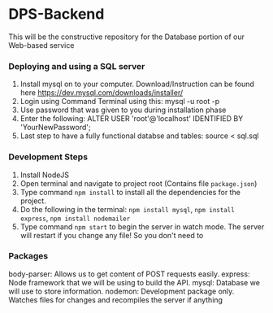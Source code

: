 # DPS-Backend
This will be the constructive repository for the Database portion of our Web-based service

### Deploying and using a SQL server
1. Install mysql on to your computer. Download/Instruction can be found here https://dev.mysql.com/downloads/installer/
2. Login using Command Terminal using this: mysql -u root -p
3. Use password that was given to you during installation phase
4. Enter the following: ALTER USER 'root'@'localhost' IDENTIFIED BY 'YourNewPassword';
5. Last step to have a fully functional databse and tables: source < sql.sql


### Development Steps
1. Install NodeJS 
2. Open terminal and navigate to project root (Contains file `package.json`)
3. Type command `npm install` to install all the dependencies for the project.
4. Do the following in the terminal: `npm install mysql`, `npm install express`, `npm install nodemailer`
5. Type command `npm start` to begin the server in watch mode. The server will restart if you change any file! So you don't need to 

### Packages
body-parser: Allows us to get content of POST requests easily.
express: Node framework that we will be using to build the API.
mysql: Database we will use to store information.
nodemon: Development package only. Watches files for changes and recompiles the server if anything
